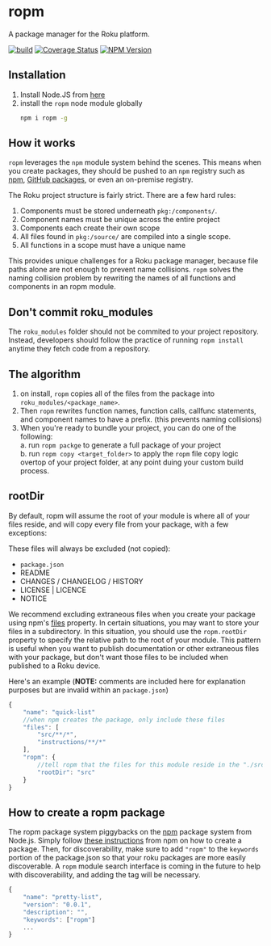 # ropm
A package manager for the Roku platform.

[![build](https://img.shields.io/github/workflow/status/rokucommunity/ropm/build.svg?logo=github)](https://github.com/rokucommunity/ropm/actions?query=workflow%3Abuild)
[![Coverage Status](https://coveralls.io/repos/github/rokucommunity/ropm/badge.svg?branch=master)](https://coveralls.io/github/rokucommunity/ropm?branch=master)
[![NPM Version](https://badge.fury.io/js/ropm.svg?style=flat)](https://npmjs.org/package/ropm)

## Installation
1. Install Node.JS from [here](https://nodejs.org/en/download/)
2. install the `ropm` node module globally
    ```bash
    npm i ropm -g
    ```

## How it works
`ropm` leverages the `npm` module system behind the scenes. This means when you create packages, they should be pushed to an `npm` registry such as [npm](https://www.npmjs.com/), [GitHub packages](https://github.com/features/packages), or even an on-premise registry. 

The Roku project structure is fairly strict. There are a few hard rules:
1. Components must be stored underneath `pkg:/components/`. 
2. Component names must be unique across the entire project
3. Components each create their own scope
4. All files found in `pkg:/source/` are compiled into a single scope.
5. All functions in a scope must have a unique name

This provides unique challenges for a Roku package manager, because file paths alone are not enough to prevent name collisions. `ropm` solves the naming collision problem by rewriting the names of all functions and components in an ropm module.

## Don't commit roku_modules
The `roku_modules` folder should not be commited to your project repository. Instead, developers should follow the practice of running `ropm install` anytime they fetch code from a repository. 

## The algorithm
1. on install, `ropm` copies all of the files from the package into `roku_modules/<package_name>`. 
2. Then `ropm` rewrites function names, function calls, callfunc statements, and component names to have a prefix. (this prevents naming collisions)
3. When you're ready to bundle your project, you can do one of the following:  
    a. run `ropm packge` to generate a full package of your project  
    b. run `ropm copy <target_folder>` to apply the `ropm` file copy logic overtop of your project folder, at any point duing your custom build process.

## rootDir
By default, ropm will assume the root of your module is where all of your files reside, and will copy every file from your package, with a few exceptions: 

These files will always be excluded (not copied):
 - `package.json`
 - README
 - CHANGES / CHANGELOG / HISTORY
 - LICENSE | LICENCE
 - NOTICE

We recommend excluding extraneous files when you create your package using npm's [files](https://docs.npmjs.com/files/package.json#files) property. In certain situations, you may want to store your files in a subdirectory. In this situation, you should use the `ropm.rootDir` property to specify the relative path to the root of your module. This pattern is useful when you want to publish documentation or other extraneous files with your package, but don't want those files to be included when published to a Roku device. 

Here's an example (**NOTE:** comments are included here for explanation purposes but are invalid within an `package.json`)

```javascript
{
    "name": "quick-list"
    //when npm creates the package, only include these files
    "files": [
        "src/**/*",
        "instructions/**/*"
    ],
    "ropm": {
        //tell ropm that the files for this module reside in the "./src" folder
        "rootDir": "src"
    }
}
```

## How to create a ropm package
The ropm package system piggybacks on the [npm](https://www.npmjs.com/) package system from Node.js. Simply follow [these instructions](https://docs.npmjs.com/creating-and-publishing-unscoped-public-packages) from npm on how to create a package. Then, for discoverability, make sure to add `"ropm"` to the `keywords` portion of the package.json so that your roku packages are more easily discoverable. A `ropm` module search interface is coming in the future to help with discoverability, and adding the tag will be necessary.
```javascript
{
    "name": "pretty-list",
    "version": "0.0.1",
    "description": "",
    "keywords": ["ropm"]
    ...
}


